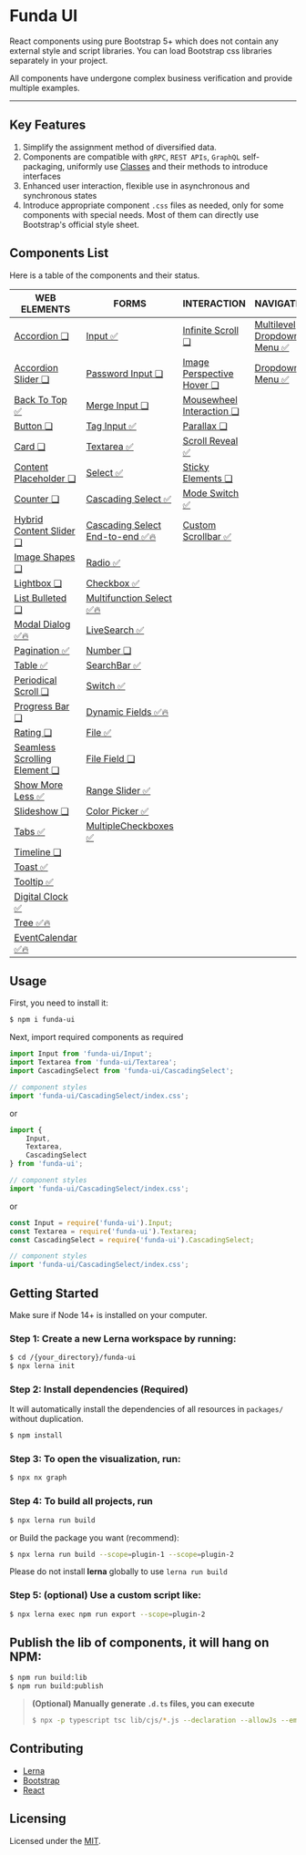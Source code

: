 # Funda UI

React components using pure Bootstrap 5+ which does not contain any external style and script libraries. You can load Bootstrap css libraries separately in your project.

All components have undergone complex business verification and provide multiple examples.


---


## Key Features

1. Simplify the assignment method of diversified data.
2. Components are compatible with `gRPC`, `REST APIs`, `GraphQL` self-packaging, uniformly use [Classes](https://developer.mozilla.org/en-US/docs/Web/JavaScript/Reference/Classes) and their methods to introduce interfaces
3. Enhanced user interaction, flexible use in asynchronous and synchronous states
4. Introduce appropriate component `.css` files as needed, only for some components with special needs. Most of them can directly use Bootstrap's official style sheet.


## Components List

Here is a table of the components and their status.


| WEB ELEMENTS | FORMS | INTERACTION | NAVIGATION |
| --- | --- | --- | --- |
| [Accordion ❏](packages/Accordion/README.md) | [Input ✅](packages/Input/README.md) | [Infinite Scroll ❏](packages/InfiniteScroll/README.md) |[Multilevel Dropdown Menu ✅](packages/MultilevelDropdownMenu/README.md)  | 
| [Accordion Slider ❏](packages/AccordionSlider/README.md) | [Password Input ❏](packages/PasswordInput/README.md) | [Image Perspective Hover ❏](packages/ImagePerspectiveHover/README.md) | [Dropdown Menu ✅](packages/DropdownMenu/README.md)  | 
| [Back To Top ✅](packages/BackToTop/README.md) | [Merge Input ❏](packages/MergeInput/README.md) | [Mousewheel Interaction ❏](packages/MousewheelInteraction/README.md) | | 
| [Button ❏](packages/Button/README.md) | [Tag Input ✅](packages/TagInput/README.md) | [Parallax ❏](packages/Parallax/README.md) |  | 
| [Card ❏](packages/Card/README.md) | [Textarea  ✅](packages/Textarea/README.md) | [Scroll Reveal ✅](packages/ScrollReveal/README.md) |  | 
| [Content Placeholder ❏](packages/ContentPlaceholder/README.md) | [Select ✅](packages/Select/README.md) | [Sticky Elements ❏](packages/StickyElements/README.md) |  |
| [Counter ❏](packages/Counter/README.md) | [Cascading Select ✅](packages/CascadingSelect/README.md) | [Mode Switch ✅](packages/ModeSwitch/README.md) |  |
| [Hybrid Content Slider ❏](packages/HybridContentSlider/README.md) | [Cascading Select End-to-end ✅🔥](packages/CascadingSelectE2E/README.md) | [Custom Scrollbar ✅](packages/Scrollbar/README.md) |  |
| [Image Shapes ❏](packages/ImageShapes/README.md) | [Radio ✅](packages/Radio/README.md) |  |  |
| [Lightbox ❏](packages/Lightbox/README.md) | [Checkbox ✅](packages/Checkbox/README.md) |  |  |
| [List Bulleted ❏](packages/ListBulleted/README.md) | [Multifunction Select ✅🔥](packages/MultiFuncSelect/README.md) |  |  |
| [Modal Dialog ✅🔥](packages/ModalDialog/README.md) | [LiveSearch ✅](packages/LiveSearch/README.md) |  |  |
| [Pagination ✅](packages/Pagination/README.md) | [Number ❏](packages/Number/README.md) |  |  |
| [Table ✅](packages/Table/README.md) | [SearchBar ✅](packages/SearchBar/README.md) |  |  |
| [Periodical Scroll ❏](packages/PeriodicalScroll/README.md) | [Switch ✅](packages/Switch/README.md) |  |  |
| [Progress Bar ❏](packages/ProgressBar/README.md) | [Dynamic Fields ✅🔥](packages/DynamicFields/README.md) |  |  |
| [Rating ❏](packages/Rating/README.md) | [File ✅](packages/File/README.md) |  |  |
| [Seamless Scrolling Element ❏](packages/SeamlessScrollingElement/README.md) | [File Field ❏](packages/FileField/README.md) |  |  |
| [Show More Less ✅](packages/ShowMoreLess/README.md) | [Range Slider ✅](packages/RangeSlider/README.md) | |  |
| [Slideshow ❏](packages/Slideshow/README.md) | [Color Picker ✅](packages/ColorPicker/README.md) |  |  |
| [Tabs ✅](packages/Tabs/README.md) | [MultipleCheckboxes ✅](packages/MultipleCheckboxes/README.md) |  |  |
| [Timeline ❏](packages/Timeline/README.md) |  |  |  |
| [Toast ✅](packages/Toast/README.md) |  |  |  |
| [Tooltip ✅](packages/Tooltip/README.md) |  |  |  |
| [Digital Clock ✅](packages/DigitalClock/README.md) |  |  |  |
| [Tree ✅🔥](packages/Tree/README.md) |  |  |  |
| [EventCalendar ✅🔥](packages/EventCalendar/README.md) |  |  |  |



## Usage

First, you need to install it:

```sh
$ npm i funda-ui
```

Next, import required components as required

```js
import Input from 'funda-ui/Input';
import Textarea from 'funda-ui/Textarea';
import CascadingSelect from 'funda-ui/CascadingSelect';

// component styles
import 'funda-ui/CascadingSelect/index.css';
```

or 

```js
import { 
    Input,
    Textarea,
    CascadingSelect
} from 'funda-ui';

// component styles
import 'funda-ui/CascadingSelect/index.css';
```

or

```js
const Input = require('funda-ui').Input;
const Textarea = require('funda-ui').Textarea;
const CascadingSelect = require('funda-ui').CascadingSelect;

// component styles
import 'funda-ui/CascadingSelect/index.css';
```


## Getting Started

Make sure if Node 14+ is installed on your computer.

### Step 1: Create a new Lerna workspace by running:

```sh
$ cd /{your_directory}/funda-ui
$ npx lerna init
```


### Step 2: Install dependencies (Required)

It will automatically install the dependencies of all resources in `packages/` without duplication.

```sh
$ npm install
```
 

### Step 3: To open the visualization, run:

```sh
$ npx nx graph
```
 
### Step 4: To build all projects, run

```sh
$ npx lerna run build
```

or Build the package you want (recommend):

```sh
$ npx lerna run build --scope=plugin-1 --scope=plugin-2
```

Please do not install **lerna** globally to use `lerna run build`


### Step 5: (optional) Use a custom script like:

```sh
$ npx lerna exec npm run export --scope=plugin-2
```
  

## Publish the lib of components, it will hang on NPM: 


```sh
$ npm run build:lib
$ npm run build:publish
```
  
> **(Optional) Manually generate `.d.ts` files, you can execute**
> 
> ```sh
> $ npx -p typescript tsc lib/cjs/*.js --declaration --allowJs --emitDeclarationOnly
> ```
> 


## Contributing

- [Lerna](https://github.com/lerna/lerna)
- [Bootstrap](https://getbootstrap.com/)
- [React](https://react.dev/)


## Licensing

Licensed under the [MIT](https://opensource.org/licenses/MIT).

